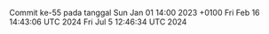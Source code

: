 Commit ke-55 pada tanggal Sun Jan 01 14:00 2023 +0100
Fri Feb 16 14:43:06 UTC 2024
Fri Jul  5 12:46:34 UTC 2024
